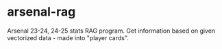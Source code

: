 # arsenal-rag
Arsenal 23-24, 24-25 stats RAG program. Get information based on given vectorized data - made into "player cards".
